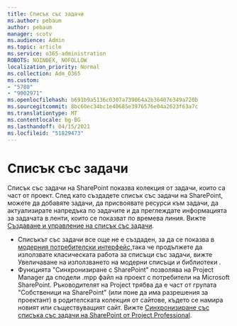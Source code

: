 ```yaml
---
title: Списък със задачи
ms.author: pebaum
author: pebaum
manager: scotv
ms.audience: Admin
ms.topic: article
ms.service: o365-administration
ROBOTS: NOINDEX, NOFOLLOW
localization_priority: Normal
ms.collection: Adm_O365
ms.custom:
- "5780"
- "9002971"
ms.openlocfilehash: b691b9a5136c0307a739064a2b36407e349a720b
ms.sourcegitcommit: 8bc60ec34bc1e40685e3976576e04a2623f63a7c
ms.translationtype: MT
ms.contentlocale: bg-BG
ms.lasthandoff: 04/15/2021
ms.locfileid: "51829473"
---
```

# <a name="task-list"></a>Списък със задачи

Списък със задачи на SharePoint показва колекция от задачи, които са част от проект. След като създадете списък със задачи на SharePoint, можете да добавяте задачи, да присвоявате ресурси към задачи, да актуализирате напредъка по задачите и да преглеждате информацията за задачата в ленти, които се показват по времева линия. Вижте [Създаване и управление на списък със задачи](https://support.microsoft.com/office/466ad207-46fd-4c77-9af1-41bc23cec21a).  

-   Списъкът със задачи все още не е създаден, за да се показва в [модерния потребителски интерфейс,](https://docs.microsoft.com/sharepoint/dev/transform/modernize-userinterface-lists-and-libraries)така че продължете да използвате класическата работа за списъци със задачи, вижте Увеличаване на използването на модерни списъци и библиотеки .
-   Функцията "Синхронизиране с SharePoint" позволява на Project Manager да сподели .mpp файл на проект с потребители на Microsoft SharePoint. Ръководителят на Project трябва да е част от групата "Собственици на SharePoint" (или поне да има разрешения за проектант) в родителската колекция от сайтове, където се намира новият или съществуващият сайт. Вижте [Синхронизиране със списъка със задачи на SharePoint от Project Professional](https://docs.microsoft.com/office/troubleshoot/project/sync-with-tasks-from-project).